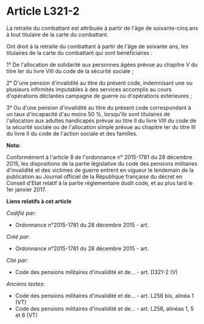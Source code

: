 # Article L321-2

La retraite du combattant est attribuée à partir de l'âge de soixante-cinq ans à tout titulaire de la carte du combattant.

Ont droit à la retraite du combattant à partir de l'âge de soixante ans, les titulaires de la carte du combattant qui sont
bénéficiaires :

1° De l'allocation de solidarité aux personnes âgées prévue au chapitre V du titre Ier du livre VIII du code de la sécurité
sociale ;

2° D'une pension d'invalidité au titre du présent code, indemnisant une ou plusieurs infirmités imputables à des services
accomplis au cours d'opérations déclarées campagne de guerre ou d'opérations extérieures ;

3° Ou d'une pension d'invalidité au titre du présent code correspondant à un taux d'incapacité d'au moins 50 %, lorsqu'ils
sont titulaires de l'allocation aux adultes handicapés prévue au titre II du livre VIII du code de la sécurité sociale ou de
l'allocation simple prévue au chapitre Ier du titre III du livre II du code de l'action sociale et des familles.

**Nota:**

Conformément à l'article 8 de l'ordonnance n° 2015-1781 du 28 décembre 2015, les dispositions de la partie législative du
code des pensions militaires d'invalidité et des victimes de guerre entrent en vigueur le lendemain de la publication au
Journal officiel de la République française du décret en Conseil d'Etat relatif à la partie réglementaire dudit code, et au
plus tard le 1er janvier 2017.

**Liens relatifs à cet article**

_Codifié par_:

  - Ordonnance n°2015-1781 du 28 décembre 2015 - art.

_Créé par_:

  - Ordonnance n°2015-1781 du 28 décembre 2015 - art.

_Cité par_:

  - Code des pensions militaires d'invalidité et de... - art. D321-2 (V)

_Anciens textes_:

  - Code des pensions militaires d'invalidité et de... - art. L256 bis, alinéa 1 (VT)
  - Code des pensions militaires d'invalidité et de... - art. L256, alinéas 1, 5 et 6 (VT)
